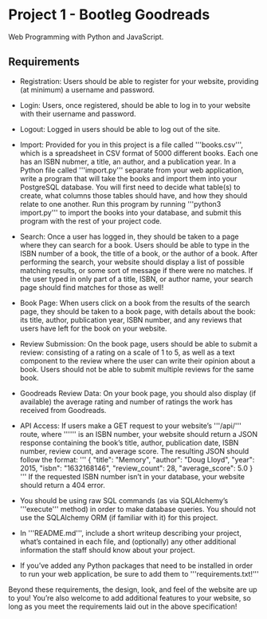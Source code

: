 # Project 1 - Bootleg Goodreads

Web Programming with Python and JavaScript. 

## Requirements
* Registration: Users should be able to register for your website, providing (at minimum) a username and password.
* Login: Users, once registered, should be able to log in to your website with their username and password.
* Logout: Logged in users should be able to log out of the site.
* Import: Provided for you in this project is a file called '''books.csv''', which is a spreadsheet in CSV format of 5000 different books. Each one has an ISBN nubmer, a title, an author, and a publication year. In a Python file called '''import.py''' separate from your web application, write a program that will take the books and import them into your PostgreSQL database. You will first need to decide what table(s) to create, what columns those tables should have, and how they should relate to one another. Run this program by running '''python3 import.py''' to import the books into your database, and submit this program with the rest of your project code.
* Search: Once a user has logged in, they should be taken to a page where they can search for a book. Users should be able to type in the ISBN number of a book, the title of a book, or the author of a book. After performing the search, your website should display a list of possible matching results, or some sort of message if there were no matches. If the user typed in only part of a title, ISBN, or author name, your search page should find matches for those as well!
* Book Page: When users click on a book from the results of the search page, they should be taken to a book page, with details about the book: its title, author, publication year, ISBN number, and any reviews that users have left for the book on your website.
* Review Submission: On the book page, users should be able to submit a review: consisting of a rating on a scale of 1 to 5, as well as a text component to the review where the user can write their opinion about a book. Users should not be able to submit multiple reviews for the same book.
* Goodreads Review Data: On your book page, you should also display (if available) the average rating and number of ratings the work has received from Goodreads.
* API Access: If users make a GET request to your website’s '''/api/<isbn>''' route, where '''<isbn>''' is an ISBN number, your website should return a JSON response containing the book’s title, author, publication date, ISBN number, review count, and average score. The resulting JSON should follow the format:
'''
{
    "title": "Memory",
    "author": "Doug Lloyd",
    "year": 2015,
    "isbn": "1632168146",
    "review_count": 28,
    "average_score": 5.0
}
'''
If the requested ISBN number isn’t in your database, your website should return a 404 error.

* You should be using raw SQL commands (as via SQLAlchemy’s '''execute''' method) in order to make database queries. You should not use the SQLAlchemy ORM (if familiar with it) for this project.
* In '''README.md''', include a short writeup describing your project, what’s contained in each file, and (optionally) any other additional information the staff should know about your project.
* If you’ve added any Python packages that need to be installed in order to run your web application, be sure to add them to '''requirements.txt!'''

Beyond these requirements, the design, look, and feel of the website are up to you! You’re also welcome to add additional features to your website, so long as you meet the requirements laid out in the above specification!
